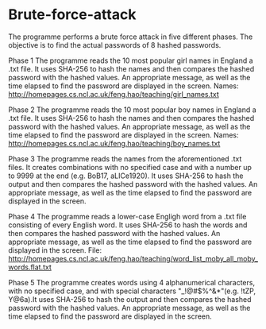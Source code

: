 # Brute-force-attack

The programme performs a brute force attack in five different phases. The objective is to find the actual passwords of 8 hashed passwords.

Phase 1
The programme reads the 10 most popular girl names in England a .txt file. It uses SHA-256 to hash the names and then compares the hashed password with the hashed values. An appropriate message, as well as the time elapsed to find the password are displayed in the screen. 
Names: http://homepages.cs.ncl.ac.uk/feng.hao/teaching/girl_names.txt

Phase 2
The programme reads the 10 most popular boy names in England a .txt file. It uses SHA-256 to hash the names and then compares the hashed password with the hashed values. An appropriate message, as well as the time elapsed to find the password are displayed in the screen. 
Names: http://homepages.cs.ncl.ac.uk/feng.hao/teaching/boy_names.txt

Phase 3
The programme reads the names from the aforementioned .txt files. It creates combinations with no specified case and with a number up to 9999 at the end (e.g. BoB17, aLICe1920). It uses SHA-256 to hash the output and then compares the hashed password with the hashed values. An appropriate message, as well as the time elapsed to find the password are displayed in the screen.

Phase 4
The programme reads a lower-case Engligh word from a .txt file consisting of every English word. It uses SHA-256 to hash the words and then compares the hashed password with the hashed values. An appropriate message, as well as the time elapsed to find the password are displayed in the screen.
File: http://homepages.cs.ncl.ac.uk/feng.hao/teaching/word_list_moby_all_moby_words.flat.txt

Phase 5
The programme creates words using 4 alphanumerical characters, with no specified case, and with special characters "_!@#$%^&*"(e.g. !tZP, Y@6a).It uses SHA-256 to hash the output and then compares the hashed password with the hashed values. An appropriate message, as well as the time elapsed to find the password are displayed in the screen.


